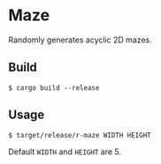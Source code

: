 # Maze

Randomly generates acyclic 2D mazes.

## Build

```
$ cargo build --release
```

## Usage

```
$ target/release/r-maze WIDTH HEIGHT
```

Default `WIDTH` and `HEIGHT` are 5.
